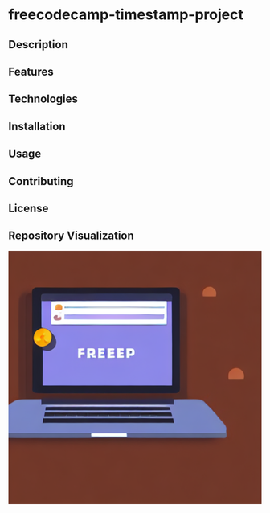 # freecodecamp-timestamp-project



## Description



## Features



## Technologies



## Installation



## Usage



## Contributing



## License


## Repository Visualization
![Repository Visualization](https://raw.githubusercontent.com/aliammari1/freecodecamp-timestamp-project/main/assets/repo_image_freecodecamp-timestamp-project.png)
